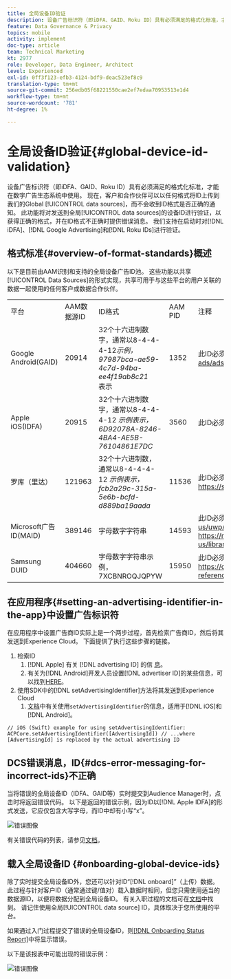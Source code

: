 ```yaml
---
title: 全局设备ID验证
description: 设备广告标识符（即iDFA、GAID、Roku ID）具有必须满足的格式化标准，才能在数字广告生态系统中使用。 现在，客户和合作伙伴可以以任何格式将ID上传到我们的全球数据源，而无需通知该ID是否格式正确。 此功能将对发送到全局数据源的设备ID进行验证，以获得正确的格式，并在ID格式不正确时提供错误消息。 我们将支持iDFA、Google Advertising和Roku ID在启动时的验证。
feature: Data Governance & Privacy
topics: mobile
activity: implement
doc-type: article
team: Technical Marketing
kt: 2977
role: Developer, Data Engineer, Architect
level: Experienced
exl-id: 0ff3f123-efb3-4124-bdf9-deac523ef8c9
translation-type: tm+mt
source-git-commit: 256edb05f68221550cae2ef7edaa70953513e1d4
workflow-type: tm+mt
source-wordcount: '781'
ht-degree: 1%

---
```


# 全局设备ID验证{#global-device-id-validation}

设备广告标识符（即iDFA、GAID、Roku ID）具有必须满足的格式化标准，才能在数字广告生态系统中使用。 现在，客户和合作伙伴可以以任何格式将ID上传到我们的Global [!UICONTROL data sources]，而不会收到ID格式是否正确的通知。 此功能将对发送到全局[!UICONTROL data sources]的设备ID进行验证，以获得正确的格式，并在ID格式不正确时提供错误消息。 我们支持在启动时对[!DNL iDFA]、[!DNL Google Advertising]和[!DNL Roku IDs]进行验证。

## 格式标准{#overview-of-format-standards}概述

以下是目前由AAM识别和支持的全局设备广告ID池。 这些功能以共享[!UICONTROL Data Sources]的形式实现，共享可用于与这些平台的用户关联的数据一起使用的任何客户或数据合作伙伴。

<table>
  <tr>
   <td>平台 </td>
   <td>AAM数据源ID </td>
   <td>ID格式 </td>
   <td>AAM PID </td>
   <td>注释 </td>
  </tr>
  <tr>
   <td>Google Android(GAID)</td>
   <td>20914</td>
   <td>32个十六进制数字，通常以8-4-4-4-12<em>示例，97987bca-ae59-4c7d-94ba-ee4f19ab8c21<br/> </em>表示 </td>
   <td>1352</td>
   <td>此ID必须以原始/未哈希/未更改的表单引用收集 — <a href="https://play.google.com/about/monetization-ads/ads/ad-id/">https://play.google.com/about/monetization-ads/ads/ad-id/</a></td>
  </tr>
  <tr>
   <td>Apple iOS(IDFA)</td>
   <td>20915</td>
   <td>32个十六进制数字，通常以8-4-4-4-12 <em>示例表示，6D92078A-8246-4BA4-AE5B-76104861E7DC<br /> </em> </td>
   <td>3560</td>
   <td>此ID必须以原始/未哈希/未更改的表单引用收集 — <a href="https://support.apple.com/en-us/HT205223">https://support.apple.com/en-us/HT205223</a></td>
  </tr>
  <tr>
   <td>罗库（里达）</td>
   <td>121963</td>
   <td>32个十六进制数，通常以8-4-4-4-12 <em>示例表示，</em> <em> fcb2a29c-315a-5e6b-bcfd-d889ba19aada</em></td>
   <td>11536</td>
   <td>此ID必须以原始/未哈希/未更改的表单引用收集 — <a href="https://sdkdocs.roku.com/display/sdkdoc/Roku+Advertising+Framework">https://sdkdocs.roku.com/display/sdkdoc/Roku+Advertising+Framework</a> </td>
  </tr>
  <tr>
   <td>Microsoft广告ID(MAID)</td>
   <td>389146</td>
   <td>字母数字字符串</td>
   <td>14593</td>
   <td>此ID必须以原始/未哈希/未更改的表单引用收集 — <a href="https://docs.microsoft.com/en-us/uwp/api/windows.system.userprofile.advertisingmanager.advertisingid">https://docs.microsoft.com/en-us/uwp/api/windows.system.userprofile.advertisingmanager.advertisingid</a><br/><a href="https://msdn.microsoft.com/en-us/library/windows/apps/windows.system.userprofile.advertisingmanager.advertisingid.aspx">https://msdn.microsoft.com/en-us/library/windows/apps/windows.system.userprofile.advertisingmanager.advertisingid.aspx</a></td>
  </tr>
  <tr>
   <td>Samsung DUID</td>
   <td>404660</td>
   <td>字母数字字符串示例， 7XCBNROQJQPYW</td>
   <td>15950</td>
   <td>此ID必须以原始/未哈希/未更改的表单引用收集 — <a href="https://developer.samsung.com/tv/develop/api-references/samsung-product-api-references/productinfo-api">https://developer.samsung.com/tv/develop/api-references/samsung-product-api-references/productinfo-api</a> </td>
  </tr>
</table>

## 在应用程序{#setting-an-advertising-identifier-in-the-app}中设置广告标识符

在应用程序中设置广告商ID实际上是一个两步过程，首先检索广告商ID，然后将其发送到Experience Cloud。 下面提供了执行这些步骤的链接。

1. 检索ID
   1. [!DNL Apple] 有关 [!DNL advertising ID] 的信 [息](https://developer.apple.com/documentation/adsupport/asidentifiermanager)。
   1. 有关为[!DNL Android]开发人员设置[!DNL advertiser ID]的某些信息，可以找到[HERE](http://www.androiddocs.com/google/play-services/id.html)。
1. 使用SDK中的[!DNL setAdvertisingIdentifier]方法将其发送到Experience Cloud
   1. [文档](https://aep-sdks.gitbook.io/docs/using-mobile-extensions/mobile-core/identity/identity-api-reference#set-an-advertising-identifier)中有关使用`setAdvertisingIdentifier`的信息，适用于[!DNL iOS]和[!DNL Android]。

`// iOS (Swift) example for using setAdvertisingIdentifier:`
`ACPCore.setAdvertisingIdentifier([AdvertisingId]) // ...where [AdvertisingId] is replaced by the actual advertising ID`

## DCS错误消息，ID{#dcs-error-messaging-for-incorrect-ids}不正确

当将错误的全局设备ID（IDFA、GAID等）实时提交到Audience Manager时，点击时将返回错误代码。 以下是返回的错误示例，因为ID以[!DNL Apple IDFA]的形式发送，它应仅包含大写字母，而ID中却有小写“x”。

![错误图像](assets/image_4_.png)

有关错误代码的列表，请参见[文档](https://experienceleague.adobe.com/docs/audience-manager/user-guide/api-and-sdk-code/dcs/dcs-api-reference/dcs-error-codes.html?lang=en#api-and-sdk-code)。

## 载入全局设备ID {#onboarding-global-device-ids}

除了实时提交全局设备ID外，您还可以针对ID“[!DNL onboard]”（上传）数据。 此过程与针对客户ID（通常通过键/值对）载入数据时相同，但您只需使用适当的数据源ID，以便将数据分配到全局设备ID。 有关入职过程的文档可在[文档](https://experienceleague.adobe.com/docs/audience-manager/user-guide/implementation-integration-guides/sending-audience-data/batch-data-transfer-process/batch-data-transfer-overview.html?lang=en#implementation-integration-guides)中找到。 请记住使用全局[!UICONTROL data source] ID，具体取决于您所使用的平台。

如果通过入门过程提交了错误的全局设备ID，则[[!DNL Onboarding Status Report]](https://experienceleague.adobe.com/docs/audience-manager/user-guide/reporting/onboarding-status-report.html?lang=en#reporting)中将显示错误。

以下是该报表中可能出现的错误示例：

![错误图像](assets/image_5_.png)
